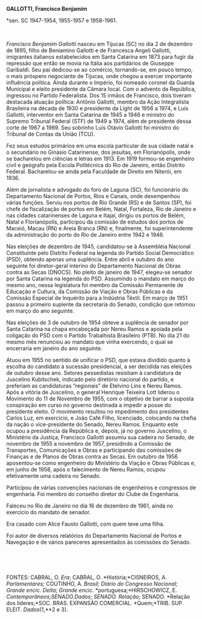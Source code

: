 **GALLOTTI, Francisco Benjamim**

\*sen. SC 1947-1954, 1955-1957 e 1958-1961.

 

*Francisco Benjamim Gallotti* nasceu em Tijucas (SC) no dia 2 de
dezembro de 1895, filho de Beniamino Gallotti e de Francesca Angeli
Gallotti, imigrantes italianos estabelecidos em Santa Catarina em 1873
para fugir da repressão que então se movia na Itália aos partidários de
Giuseppe Garibaldi. Seu pai dedicou-se ao comércio, tornando-se, em
pouco tempo, o mais próspero negociante de Tijucas, onde chegou a
exercer importante influência política. Ainda durante o Império, foi
nomeado coronel da Guarda Municipal e eleito presidente da Câmara local.
Com o advento da República, ingressou no Partido Federalista. Dos 15
irmãos de Francisco, dois tiveram destacada atuação política: Antônio
Gallotti, membro da Ação Integralista Brasileira na década de 1930 e
presidente da Light de 1956 a 1974, e Luís Gallotti, interventor em
Santa Catarina de 1945 a 1946 e ministro do Supremo Tribunal Federal
(STF) de 1949 a 1974, além de presidente dessa corte de 1967 a 1969. Seu
sobrinho Luís Otávio Gallotti foi ministro do Tribunal de Contas da
União (TCU).

Fez seus estudos primários em uma escola particular de sua cidade natal
e o secundário no Ginásio Catarinense, dos jesuítas, em Florianópolis,
onde se bacharelou em ciências e letras em 1913. Em 1919 formou-se
engenheiro civil e geógrafo pela Escola Politécnica do Rio de Janeiro,
então Distrito Federal. Bacharelou-se ainda pela Faculdade de Direito em
Niterói, em 1936.

Além de jornalista e advogado do foro de Laguna (SC), foi funcionário do
Departamento Nacional de Portos, Rios e Canais, onde desempenhou várias
funções. Serviu nos portos de Rio Grande (RS) e de Santos (SP), foi
chefe de fiscalização de portos em Belém, Natal, Fortaleza, Rio de
Janeiro e nas cidades catarinenses de Laguna e Itajaí, dirigiu os portos
de Belém, Natal e Florianópolis, participou da comissão de estudos dos
portos de Maceió, Macau (RN) e Areia Branca (RN) e, finalmente, foi
superintendente da administração do porto do Rio de Janeiro entre 1942 e
1946.

Nas eleições de dezembro de 1945, candidatou-se à Assembléia Nacional
Constituinte pelo Distrito Federal na legenda do Partido Social
Democrático (PSD), obtendo apenas uma suplência. Entre abril e outubro
do ano seguinte foi diretor-geral interino do Departamento Nacional de
Obras contra as Secas (DNOCS). No pleito de janeiro de 1947, elegeu-se
senador por Santa Catarina na legenda do PSD. Assumindo o mandato em
março do mesmo ano, nessa legislatura foi membro da Comissão Permanente
de Educação e Cultura, da Comissão de Viação e Obras Públicas e da
Comissão Especial de Inquérito para a Indústria Têxtil. Em março de 1951
passou a primeiro suplente da secretaria do Senado, condição que retomou
em março do ano seguinte.

Nas eleições de 3 de outubro de 1954 obteve a suplência de senador por
Santa Catarina na chapa encabeçada por Nereu Ramos e apoiada pela
coligação do PSD com o Partido Trabalhista Brasileiro (PTB). No dia 21
do mesmo mês renunciou ao mandato que vinha exercendo, o qual se
encerraria em janeiro do ano seguinte.

Atuou em 1955 no sentido de unificar o PSD, que estava dividido quanto à
escolha do candidato à sucessão presidencial, a ser decidida nas
eleições de outubro desse ano. Setores pessedistas resistiam à
candidatura de Juscelino Kubitschek, indicado pelo diretório nacional do
partido, e preferiam as candidaturas “regionais” de Etelvino Lins e
Nereu Ramos. Após a vitória de Juscelino, o general Henrique Teixeira
Lott liderou o Movimento do 11 de Novembro de 1955, com o objetivo de
barrar a suposta conspiração em curso no governo destinada a impedir a
posse do presidente eleito. O movimento resultou no impedimento dos
presidentes Carlos Luz, em exercício, e João Café Filho, licenciado,
colocando na chefia da nação o vice-presidente do Senado, Nereu Ramos.
Enquanto este ocupou a presidência da República e, depois, já no governo
Juscelino, o Ministério da Justiça, Francisco Gallotti assumiu sua
cadeira no Senado, de novembro de 1955 a novembro de 1957, presidindo a
Comissão de Transportes, Comunicações e Obras e participando das
comissões de Finanças e de Planos de Obras contra as Secas. Em outubro
de 1956 aposentou-se como engenheiro do Ministério da Viação e Obras
Públicas e, em junho de 1958, após o falecimento de Nereu Ramos, ocupou
efetivamente uma cadeira no Senado.

Participou de várias convenções nacionais de engenheiros e congressos de
engenharia. Foi membro do conselho diretor do Clube de Engenharia.

Faleceu no Rio de Janeiro no dia 16 de dezembro de 1961, ainda no
exercício do mandato de senador.

Era casado com Alice Fausto Gallotti, com quem teve uma filha.

Foi autor de diversos relatórios do Departamento Nacional de Portos e
Navegação e de vários pareceres apresentados às comissões do Senado.

 

 

FONTES: CABRAL, O. *Era*; CABRAL, O. *História;*CISNEIROS, A.
*Parlamentares;* COUTINHO, A. *Brasil; Diário do Congresso* *Nacional;
Grande encic. Delta; Grande encic.* *portuguesa;*HIRSCHOWICZ, E.
*Contemporâneos;*SENADO.*Dados;* SENADO*. Relação;* SENADO. *Relação dos
líderes;*SOC. BRAS. EXPANSÃO COMERCIAL. *Quem;*TRIB. SUP. ELEIT.
*Dados*(1,**2 e 3).

 
